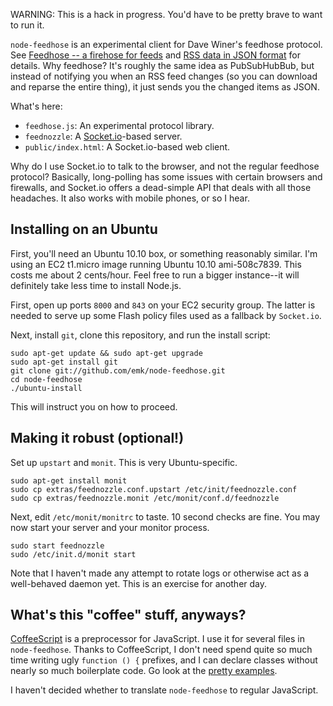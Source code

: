 WARNING: This is a hack in progress.  You'd have to be pretty brave to want
to run it.

`node-feedhose` is an experimental client for Dave Winer's feedhose
protocol.  See [Feedhose -- a firehose for feeds][fh1] and [RSS data in
JSON format][fh2] for details.  Why feedhose?  It's roughly the same idea
as PubSubHubBub, but instead of notifying you when an RSS feed changes (so
you can download and reparse the entire thing), it just sends you the
changed items as JSON.

[fh1]: http://scripting.com/stories/2010/09/30/feedhoseAFirehoseForFeeds.html
[fh2]: http://scripting.com/stories/2010/10/09/nextStepsInTheFeedhoseProj.html

What's here:

* `feedhose.js`: An experimental protocol library.
* `feednozzle`: A [Socket.io][sio]-based server.
* `public/index.html`: A Socket.io-based web client.

Why do I use Socket.io to talk to the browser, and not the regular feedhose
protocol?  Basically, long-polling has some issues with certain browsers
and firewalls, and Socket.io offers a dead-simple API that deals with all
those headaches.  It also works with mobile phones, or so I hear.

[sio]: http://socket.io/

## Installing on an Ubuntu

First, you'll need an Ubuntu 10.10 box, or something reasonably similar.
I'm using an EC2 t1.micro image running Ubuntu 10.10 ami-508c7839.  This
costs me about 2 cents/hour.  Feel free to run a bigger instance--it will
definitely take less time to install Node.js.

First, open up ports `8000` and `843` on your EC2 security group.  The
latter is needed to serve up some Flash policy files used as a fallback by
`Socket.io`.

Next, install `git`, clone this repository, and run the install script:

    sudo apt-get update && sudo apt-get upgrade
    sudo apt-get install git
    git clone git://github.com/emk/node-feedhose.git
    cd node-feedhose
    ./ubuntu-install

This will instruct you on how to proceed.

## Making it robust (optional!)

Set up `upstart` and `monit`.  This is very Ubuntu-specific.

    sudo apt-get install monit
    sudo cp extras/feednozzle.conf.upstart /etc/init/feednozzle.conf
    sudo cp extras/feednozzle.monit /etc/monit/conf.d/feednozzle

Next, edit `/etc/monit/monitrc` to taste.  10 second checks are fine.  You
may now start your server and your monitor process.

    sudo start feednozzle
    sudo /etc/init.d/monit start

Note that I haven't made any attempt to rotate logs or otherwise act as a
well-behaved daemon yet.  This is an exercise for another day.

## What's this "coffee" stuff, anyways?

[CoffeeScript][cs] is a preprocessor for JavaScript.  I use it for several
files in `node-feedhose`.  Thanks to CoffeeScript, I don't need spend quite
so much time writing ugly `function () {` prefixes, and I can declare
classes without nearly so much boilerplate code.  Go look at the [pretty
examples][cs].

I haven't decided whether to translate `node-feedhose` to regular
JavaScript.

[cs]: http://jashkenas.github.com/coffee-script/
